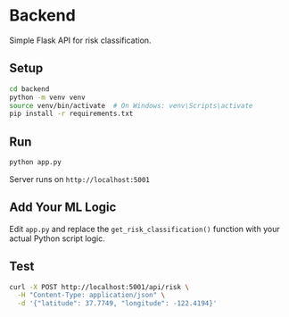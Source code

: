 # Backend

Simple Flask API for risk classification.

## Setup

```bash
cd backend
python -m venv venv
source venv/bin/activate  # On Windows: venv\Scripts\activate
pip install -r requirements.txt
```

## Run

```bash
python app.py
```

Server runs on `http://localhost:5001`

## Add Your ML Logic

Edit `app.py` and replace the `get_risk_classification()` function with your actual Python script logic.

## Test

```bash
curl -X POST http://localhost:5001/api/risk \
  -H "Content-Type: application/json" \
  -d '{"latitude": 37.7749, "longitude": -122.4194}'
```
